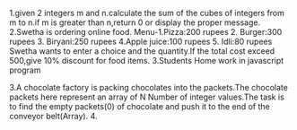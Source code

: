 1.given 2 integers m and n.calculate the sum of the cubes of integers from m to n.if m is greater than n,return 0 or display the proper message.
2.Swetha is ordering online food.
Menu-1.Pizza:200 rupees
             2. Burger:300 rupees
             3. Biryani:250 rupees 
             4.Apple juice:100 rupees
             5. Idli:80 rupees
Swetha wants to enter a choice and the quantity.If the total cost exceed 500,give 10% discount for food items.
3.Students Home work in javascript program 


3.A chocolate factory is packing chocolates into the packets.The chocolate packets here represent an array of 
N Number of integer values.The task is to find the empty packets(0) of chocolate and push it to the end of 
the conveyor belt(Array).
4.

